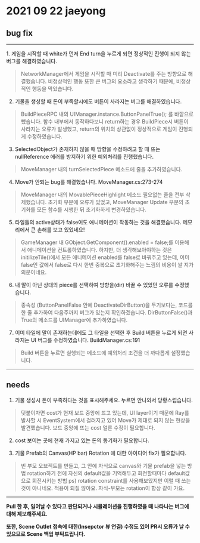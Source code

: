 # 2021 09 22 jaeyong

## bug fix
<hr>
1. 게임을 시작할 때 white가 먼저 End turn을 누르게 되면 정상적인 진행이 되지 않는 버그를 해결하였습니다.

> NetworkManager에서 게임을 시작할 때 미리 Deactivate를 주는 방향으로 해결했습니다.
비정상적인 행동 또한 큰 버그의 요소라고 생각하기 때문에, 비정상적인 행동을 막았습니다.

2. 기물을 생성할 때 돈이 부족할시에도 버튼이 사라지는 버그를 해결하였습니다.

> BuildPieceRPC 내의 UIManager.instance.ButtonPanelTrue(); 를 바깥으로 뺐습니다.
함수 내부에서 동작하다보니 return하는 경우 BuildPiece시 버튼이 사라지는 오류가 발생했고, return의 위치의 상관없이 정상적으로 게임이 진행되게 수정하였습니다.

3. SelectedObject가 존재하지 않을 때 방향을 수정하려고 할 때 뜨는 nullReference 에러를 방지하기 위한 예외처리를 진행했습니다.

> MoveManager 내의 turnSelectedPiece 메소드에 줄을 추가하였습니다.

4. Move가 안되는 bug를 해결했습니다. MoveManager.cs:273-274

> MoveManager 내의 MovablePieceHighlight 메소드 필요없는 줄을 전부 삭제했습니다.
> 초기화 부분에 오류가 있었고, MoveManager Update 부분의 초기화를 모든 함수를 시행한 뒤 초기화하게 변경하였습니다.

5. 타일들의 active상태가 false여도 애니메이션이 작동하는 것을 해결했습니다. 메모리에서 큰 손해를 보고 있었네요!

> GameManager 내 GObject.GetComponent<Animator>().enabled = false;를 이용해서 애니메이션을 컨트롤하였습니다.
> 하지만, 더 생각해보아야하는 것은 initilizeTile()에서 모든 애니메이션 enabled를 false로 바꿔주고 있는데,
> 이미 false인 값에서 false로 다시 한번 중복으로 초기화해주는 느낌의 비용이 쌀 지가 의문이네요.

6. 내 말이 아닌 상대의 piece를 선택하여 방향을(dir) 바꿀 수 있었던 오류를 수정했습니다.

> 종속성 (ButtonPanelFalse 안에 DeactivateDirButton)을 두기보다는, 코드를 한 줄 추가하여 다음주까지 버그가 있는지 확인하겠습니다.
> DirButtonFalse()과 True의 메소드를 UIManager에 추가하였습니다.

7. 이미 타일에 말이 존재하는데에도 그 타일을 선택한 후 Build 버튼을 누르게 되면 사라지는 UI 버그를 수정하였습니다. BuildManager.cs:191

> Build 버튼을 누르면 실행되는 메소드에 예외처리 조건을 더 까다롭게 설정했습니다.

<hr>

## needs

1. 기물 생성시 돈이 부족하다는 것을 표시해주세요. 누르면 안나와서 당황스럽습니다.

> 덧붙이자면 cost가 현재 보드 중앙에 뜨고 있는데, UI layer이기 때문에 Ray를 발사할 시 EventSystem에서 걸러지고 있어 Move가 제대로 되지 않는 현상을 발견했습니다.
> 보드 중앙에 뜨는 cost 얼른 수정이 필요합니다.

2. cost 보이는 곳에 현재 가지고 있는 돈의 동기화가 필요합니다.

3. 기물 Prefab의 Canvas(HP bar) Rotation 에 대한 아이디어 fix가 필요합니다.
> 빈 부모 오브젝트를 만들고, 그 안에 자식으로 canvas와 기물 prefab을 넣는 방법
> rotation하기 전에 자신의 default값을 기억해두고 회전할때마다 default값으로 회전시키는 방법
> ps) rotation constraint를 사용해보았지만 이럴 때 쓰는 것이 아니네요. 적용이 되질 않아요. 자식-부모는 rotation이 항상 같이 가요.

<hr>

**Pull 한 후, 일어날 수 있다고 판단되거나 시뮬레이션을 진행하였을 때 나타나는 버그에 대해 제보해주세요.**

**또한, Scene Outlet 접속에 대한(Insepctor 뷰 연결) 수정도 있어 PR시 오류가 날 수 있으므로 Scene 백업 부탁드립니다.**
